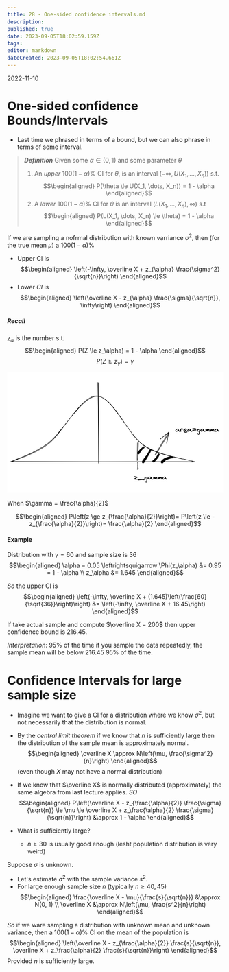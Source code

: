 ```yaml
---
title: 28 - One-sided confidence intervals.md
description: 
published: true
date: 2023-09-05T18:02:59.159Z
tags: 
editor: markdown
dateCreated: 2023-09-05T18:02:54.661Z
---
```


2022-11-10

# One-sided confidence Bounds/Intervals
- Last time we phrased in terms of a bound, but we can also phrase in terms of some interval.

> ***Definition***
> Given some $\alpha \in (0, 1)$ and some parameter $\theta$
> 
> 1. An *upper* $100(1 - \alpha)\%$ CI for $\theta$, is an interval $(-\infty, U(X_1, \dots, X_n))$ s.t.
> $$\begin{aligned}
>     P(\theta \le U(X_1, \dots, X_n)) = 1 - \alpha
> \end{aligned}$$
> 2. A *lower* $100(1 - \alpha)\%$ CI for $\theta$ is an interval $(L(X_1, \dots, X_n), \infty)$ s.t
> $$\begin{aligned}
>     P(L(X_1, \dots, X_n) \le \theta) = 1 - \alpha
> \end{aligned}$$

If we are sampling a nofrmal distribution with known varriance $\sigma^2$, then (for the true mean $\mu$) a $100(1 - \alpha)\%$
- Upper CI is
$$\begin{aligned}
    \left(-\infty, \overline X + z_{\alpha} \frac{\sigma^2}{\sqrt{n}}\right)
\end{aligned}$$
- Lower $CI$ is
$$\begin{aligned}
    \left(\overline X - z_{\alpha} \frac{\sigma}{\sqrt{n}}, \infty\right)
\end{aligned}$$

##### Recall
$z_\alpha$ is the number s.t.
$$\begin{aligned}
    P(Z \le z_\alpha) = 1 - \alpha
\end{aligned}$$
$$P(Z \ge z_\gamma) = \gamma$$

![](/images/20230702002607.png)

When $\gamma = \frac{\alpha}{2}$

$$\begin{aligned}
    P\left(z \ge z_{\frac{\alpha}{2}}\right)= P\left(z \le -z_{\frac{\alpha}{2}}\right)= \frac{\alpha}{2}
\end{aligned}$$

#### Example
Distribution with $\gamma = 60$ and sample size is $36$
$$\begin{aligned}
    \alpha = 0.05 \leftrightsquigarrow \Phi(z_\alpha) &= 0.95 = 1 - \alpha \\
    z_\alpha &= 1.645
\end{aligned}$$

*So* the upper CI is
$$\begin{aligned}
    \left(-\infty, \overline X + (1.645)\left(\frac{60}{\sqrt{36}}\right)\right) &=
    \left(-\infty, \overline X + 16.45\right)
\end{aligned}$$

If take actual sample and compute $\overline X = 200$ then upper confidence bound is 216.45.

*Interpretation*: 95\% of the time if you sample the data repeatedly, the sample mean will be below $216.45$ $95\%$ of the time.

# Confidence Intervals for large sample size
- Imagine we want to give a CI for a distribution where we know $\sigma^2$, but not necessarily that the distribution is normal.
- By the *central limit theorem* if we know that $n$ is sufficiently large then the distribution of the sample mean is approximately normal.
$$\begin{aligned}
    \overline X \approx N\left(\mu, \frac{\sigma^2}{n}\right)
\end{aligned}$$
(even though $X$ may not have a normal distribution)

- If we know that $\overline X$ is normally distributed (approximately) the same algebra from last lecture applies.  *SO*
$$\begin{aligned}
    P\left(\overline X - z_{\frac{\alpha}{2}} \frac{\sigma}{\sqrt{n}} \le \mu \le \overline X + z_\frac{\alpha}{2} \frac{\sigma}{\sqrt{n}}\right) &\approx 1 - \alpha
\end{aligned}$$

- What is sufficiently large?
    - $n \ge 30$  is usually good enough (lesht population distribution is very weird)

Suppose $\sigma$ is unknown.
- Let's estimate $\sigma^2$ with the sample variance $s^2$.
- For large enough sample size $n$ (typically $n \ge 40, 45$)
$$\begin{aligned}
    \frac{\overline X - \mu}{\frac{s}{\sqrt{n}}} &\approx N(0, 1) \\
    \overline X &\approx N\left(\mu, \frac{s^2}{n}\right)
\end{aligned}$$

*So* if we ware sampling a distribution with unknown mean and unknown variance, then a $100(1 - \alpha)\%$ CI on the mean of the population is
$$\begin{aligned}
    \left(\overline X - z_{\frac{\alpha}{2}} \frac{s}{\sqrt{n}}, \overline X + z_\frac{\alpha}{2} \frac{s}{\sqrt{n}}\right)
\end{aligned}$$
Provided $n$ is sufficiently large.
